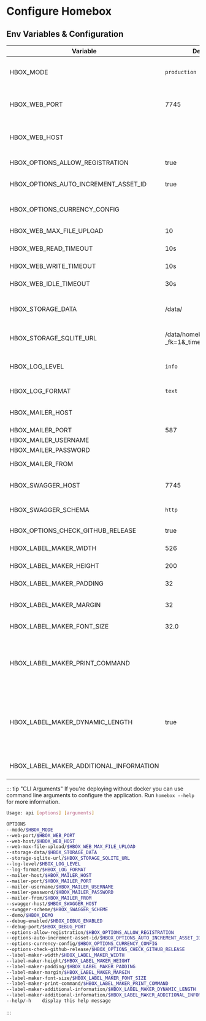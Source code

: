# Configure Homebox

## Env Variables & Configuration

| Variable                                | Default                                    | Description                                                                                                                                                                               |
|-----------------------------------------|--------------------------------------------|-------------------------------------------------------------------------------------------------------------------------------------------------------------------------------------------|
| HBOX_MODE                               | `production`                               | application mode used for runtime behavior  can be one of: `development`, `production`                                                                                                    |
| HBOX_WEB_PORT                           | 7745                                       | port to run the web server on, if you're using docker do not change this                                                                                                                  |
| HBOX_WEB_HOST                           |                                            | host to run the web server on, if you're using docker do not change this                                                                                                                  |
| HBOX_OPTIONS_ALLOW_REGISTRATION         | true                                       | allow users to register themselves                                                                                                                                                        |
| HBOX_OPTIONS_AUTO_INCREMENT_ASSET_ID    | true                                       | auto-increments the asset_id field for new items                                                                                                                                          |
| HBOX_OPTIONS_CURRENCY_CONFIG            |                                            | json configuration file containing additional currencie                                                                                                                                   |
| HBOX_WEB_MAX_FILE_UPLOAD                | 10                                         | maximum file upload size supported in MB                                                                                                                                                  |
| HBOX_WEB_READ_TIMEOUT                   | 10s                                        | Read timeout of HTTP sever                                                                                                                                                                |
| HBOX_WEB_WRITE_TIMEOUT                  | 10s                                        | Write timeout of HTTP server                                                                                                                                                              |
| HBOX_WEB_IDLE_TIMEOUT                   | 30s                                        | Idle timeout of HTTP server                                                                                                                                                               |
| HBOX_STORAGE_DATA                       | /data/                                     | path to the data directory, do not change this if you're using docker                                                                                                                     |
| HBOX_STORAGE_SQLITE_URL                 | /data/homebox.db?_fk=1&_time_format=sqlite | sqlite database url, if you're using docker do not change this                                                                                                                            |
| HBOX_LOG_LEVEL                          | `info`                                     | log level to use, can be one of `trace`, `debug`, `info`, `warn`, `error`, `critical`                                                                                                     |
| HBOX_LOG_FORMAT                         | `text`                                     | log format to use, can be one of: `text`, `json`                                                                                                                                          |
| HBOX_MAILER_HOST                        |                                            | email host to use, if not set no email provider will be used                                                                                                                              |
| HBOX_MAILER_PORT                        | 587                                        | email port to use                                                                                                                                                                         |
| HBOX_MAILER_USERNAME                    |                                            | email user to use                                                                                                                                                                         |
| HBOX_MAILER_PASSWORD                    |                                            | email password to use                                                                                                                                                                     |
| HBOX_MAILER_FROM                        |                                            | email from address to use                                                                                                                                                                 |
| HBOX_SWAGGER_HOST                       | 7745                                       | swagger host to use, if not set swagger will be disabled                                                                                                                                  |
| HBOX_SWAGGER_SCHEMA                     | `http`                                     | swagger schema to use, can be one of: `http`, `https`                                                                                                                                     |
| HBOX_OPTIONS_CHECK_GITHUB_RELEASE       | true                                       | check for new github releases                                                                                                                                                             |
| HBOX_LABEL_MAKER_WIDTH                  | 526                                        | width for generated labels in pixels                                                                                                                                                      |
| HBOX_LABEL_MAKER_HEIGHT                 | 200                                        | height for generated labels in pixels                                                                                                                                                     |
| HBOX_LABEL_MAKER_PADDING                | 32                                         | space between elements on label                                                                                                                                                           |
| HBOX_LABEL_MAKER_MARGIN                 | 32                                         | space between the label content and edges of the label                                                                                                                                    |
| HBOX_LABEL_MAKER_FONT_SIZE              | 32.0                                       | the size of the labels font                                                                                                                                                               |
| HBOX_LABEL_MAKER_PRINT_COMMAND          |                                            | the command to use for printing labels. if empty, label printing is disabled. <span v-pre>`{{.FileName}}`</span> in the command will be replaced with the png filename of the label                  |
| HBOX_LABEL_MAKER_DYNAMIC_LENGTH         | true                                       | allow label generation with open length. `HBOX_LABEL_MAKER_HEIGHT` is still used for layout and minimal height. If not used, long text may be cut off, but all labels have the same size. |
| HBOX_LABEL_MAKER_ADDITIONAL_INFORMATION |                                            | Additional information added to the label like name or phone number                                                                                                                       |

::: tip "CLI Arguments"
If you're deploying without docker you can use command line arguments to configure the application. Run `homebox --help` for more information.

```sh
Usage: api [options] [arguments]

OPTIONS
--mode/$HBOX_MODE                                                             <string>  (default: development)
--web-port/$HBOX_WEB_PORT                                                     <string>  (default: 7745)
--web-host/$HBOX_WEB_HOST                                                     <string>
--web-max-file-upload/$HBOX_WEB_MAX_FILE_UPLOAD                               <int>     (default: 10)
--storage-data/$HBOX_STORAGE_DATA                                             <string>  (default: ./.data)
--storage-sqlite-url/$HBOX_STORAGE_SQLITE_URL                                 <string>  (default: ./.data/homebox.db?_fk=1&_time_format=sqlite)
--log-level/$HBOX_LOG_LEVEL                                                   <string>  (default: info)
--log-format/$HBOX_LOG_FORMAT                                                 <string>  (default: text)
--mailer-host/$HBOX_MAILER_HOST                                               <string>
--mailer-port/$HBOX_MAILER_PORT                                               <int>
--mailer-username/$HBOX_MAILER_USERNAME                                       <string>
--mailer-password/$HBOX_MAILER_PASSWORD                                       <string>
--mailer-from/$HBOX_MAILER_FROM                                               <string>
--swagger-host/$HBOX_SWAGGER_HOST                                             <string>  (default: localhost:7745)
--swagger-scheme/$HBOX_SWAGGER_SCHEME                                         <string>  (default: http)
--demo/$HBOX_DEMO                                                             <bool>
--debug-enabled/$HBOX_DEBUG_ENABLED                                           <bool>    (default: false)
--debug-port/$HBOX_DEBUG_PORT                                                 <string>  (default: 4000)
--options-allow-registration/$HBOX_OPTIONS_ALLOW_REGISTRATION                 <bool>    (default: true)
--options-auto-increment-asset-id/$HBOX_OPTIONS_AUTO_INCREMENT_ASSET_ID       <bool>    (default: true)
--options-currency-config/$HBOX_OPTIONS_CURRENCY_CONFIG                       <string>
--options-check-github-release/$HBOX_OPTIONS_CHECK_GITHUB_RELEASE             <bool>    (default: true)
--label-maker-width/$HBOX_LABEL_MAKER_WIDTH                                   <int>     (default: 526)
--label-maker-height/$HBOX_LABEL_MAKER_HEIGHT                                 <int>     (default: 200)
--label-maker-padding/$HBOX_LABEL_MAKER_PADDING                               <int>     (default: 32)
--label-maker-margin/$HBOX_LABEL_MAKER_MARGIN                                 <int>       (default: 32)
--label-maker-font-size/$HBOX_LABEL_MAKER_FONT_SIZE                           <float>   (default: 32.0)
--label-maker-print-command/$HBOX_LABEL_MAKER_PRINT_COMMAND                   <string>
--label-maker-additional-information/$HBOX_LABEL_MAKER_DYNAMIC_LENGTH         <string>  (default: true) 
--label-maker-additional-information/$HBOX_LABEL_MAKER_ADDITIONAL_INFORMATION <string>
--help/-h    display this help message
```
:::